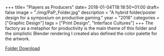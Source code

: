 +++
title= "Players as Producers"
date= 2018-01-04T18:18:50+01:00
draft= false
image = "./img/PaP_Folder.jpg"
description = "A hybrid folder/poster design for a symposium on productive gaming."
year = "2016"
categories = ["Graphic Design"]
tags = ["Print Design", "Interface Cultures"]
+++
The factory as a metaphor for productivity is the main theme of this folder and the simplistic Blender rendering I created also defined the color palette for the artwork.

[Folder Download](../../pdf/PaP_Folder_Web.pdf)

<!--more-->